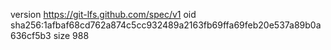 version https://git-lfs.github.com/spec/v1
oid sha256:1afbaf68cd762a874c5cc932489a2163fb69ffa69feb20e537a89b0a636cf5b3
size 988
